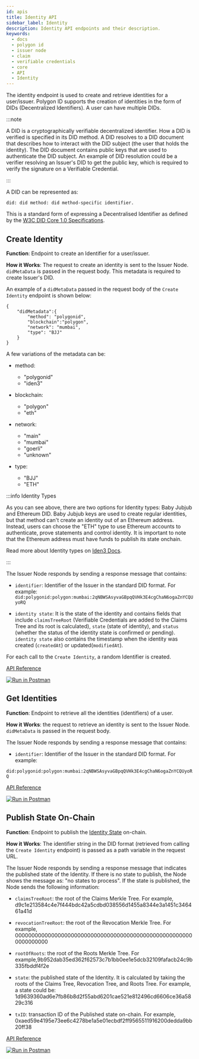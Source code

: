 ```yaml
---
id: apis
title: Identity API
sidebar_label: Identity
description: Identity API endpoints and their description.
keywords: 
  - docs
  - polygon id
  - issuer node
  - claim
  - verifiable credentials
  - core
  - API
  - Identity
---
```


The identity endpoint is used to create and retrieve identities for a user/issuer. Polygon ID supports the creation of identities in the form of DIDs (Decentralized Identifiers). A user can have multiple DIDs. 

:::note

A DID is a cryptographically verifiable decentralized identifier. How a DID is verified is specified in its DID method. A DID resolves to a DID document that describes how to interact with the DID subject (the user that holds the identity). The DID document contains public keys that are used to authenticate the DID subject. An example of DID resolution could be a verifier resolving an Issuer's DID to get the public key, which is required to verify the signature on a Verifiable Credential. 

:::

A DID can be represented as:

```
did: did method: did method-specific identifier. 
```

This is a standard form of expressing a Decentralised Identifier as defined by the <a href="https://www.w3.org/TR/did-core" target="_blank">W3C DID Core 1.0 Specifications</a>.

## Create Identity

**Function**: Endpoint to create an Identifier for a user/issuer. 

**How it Works**: The request to create an identity is sent to the Issuer Node. `didMetaData` is passed in the request body. This metadata is required to create Issuer's DID.

An example of a `didMetaData` passed in the request body of the `Create Identity` endpoint is shown below:

```
{
    "didMetadata":{
        "method": "polygonid",
        "blockchain":"polygon",
        "network": "mumbai",
        "type": "BJJ"
    }
}
```

A few variations of the metadata can be:

- method:
    - "polygonid"
    - "iden3"

- blockchain:
    - "polygon"
    - "eth"

- network:
    - "main"
    - "mumbai"
    - "goerli"
    - "unknown"

- type:
    - "BJJ"
    - "ETH"   

:::info Identity Types

As you can see above, there are two options for Identity types: Baby Jubjub and Ethereum DID.
Baby Jubjub keys are used to create regular identities, but that method can't create an identity out of an Ethereum address. Instead, users can choose the "ETH" type to use Ethereum accounts to authenticate, prove statements and control identity. It is important to note that the Ethereum address must have funds to publish its state onchain.

Read more about Identity types on <ins>[Iden3 Docs](https://docs.iden3.io/getting-started/identity/identity-types/)</ins>.

:::


The Issuer Node responds by sending a response message that contains:

- `identifier`: Identifier of the Issuer in the standard DID format. For example: `did:polygonid:polygon:mumbai:2qNBWSAsyvaGBpqQVHk3E4cgChaN6ogaZnYCQUyoRQ` 

- `identity state`: It is the state of the identity and contains fields that include `claimsTreeRoot` (Verifiable Credentials are added to the Claims Tree and its root is calculated), `state` (state of identity), and `status` (whether the status of the identity state is confirmed or pending). `identity state` also contains the timestamp when the identity was created (`createdAt`) or updated(`modifiedAt`). 

For each call to the `Create Identity`, a random Identifier is created. 

<a href="https://self-hosted-platform.polygonid.me/#post-/v1/identities" target="_blank">API Reference</a>

[![Run in Postman](https://run.pstmn.io/button.svg)](https://www.postman.com/dark-star-200015/workspace/public/request/23322631-ccf43950-f7a6-4155-a54b-4755d92f0b48)


## Get Identities

**Function**: Endpoint to retrieve all the identities (identifiers) of a user.

**How it Works**: the request to retrieve an identity is sent to the Issuer Node. `didMetaData` is passed in the request body. 

The Issuer Node responds by sending a response message that contains:

- `identifier`: Identifier of the Issuer in the standard DID format. For example:

`did:polygonid:polygon:mumbai:2qNBWSAsyvaGBpqQVHk3E4cgChaN6ogaZnYCQUyoRQ`

<a href="https://self-hosted-platform.polygonid.me/#get-/v1/identities" target="_blank">API Reference</a>

[![Run in Postman](https://run.pstmn.io/button.svg)](https://www.postman.com/dark-star-200015/workspace/public/request/23322631-793c9e52-cdfa-423a-8b42-62b6b05d8e8c)


## Publish State On-Chain

**Function**: Endpoint to publish the [Identity State](https://docs.iden3.io/getting-started/identity/identity-state/) on-chain. 

**How it Works**: The identifier string in the DID format (retrieved from calling the `Create Identity` endpoint) is passed as a path variable in the request URL. 

The Issuer Node responds by sending a response message that indicates the published state of the Identity. If there is no state to publish, the Node shows the message as: "no states to process". If the state is published, the Node sends the following information:

- `claimsTreeRoot`: the root of the Claims Merkle Tree. For example, d9c1e213584c4e7f444bdc42a5cdbd038556d1455a8344e3a1451c346461a41d

- `revocationTreeRoot`: the root of the Revocation Merkle Tree. For example, 0000000000000000000000000000000000000000000000000000000000000000

- `rootOfRoots`: the root of the Roots Merkle Tree. For example,9b952dab35ed362f62573c7b1bb0ee1e5dcb32109fafacb24c9b335fbddf4f2e

- `state`: the published state of the Identity. It is calculated by taking the roots of the Claims Tree, Revocation Tree, and Roots Tree. For example, a state could be: 1d9639360ad6e7fb86b8d2f55abd6201cae521e812496cd6606ce36a5829c316

- `txID`: transaction ID of the Published state on-chain. For example, 0xaed59e4195e73ee6c4278be1a5e01ecbdf2ff9565511916200dedda9bb20ff38

<a href="https://self-hosted-platform.polygonid.me/#post-/v1/-identifier-/state/publish" target="_blank">API Reference</a>

[![Run in Postman](https://run.pstmn.io/button.svg)](https://www.postman.com/dark-star-200015/workspace/public/request/23322631-e193e1e1-a740-4c3c-b74c-4696496e0e1e)